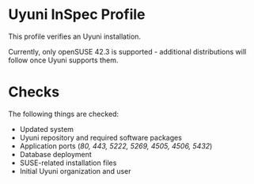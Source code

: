 # Uyuni InSpec Profile

This profile verifies an Uyuni installation.

Currently, only openSUSE 42.3 is supported - additional distributions will follow once Uyuni supports them.

# Checks
The following things are checked:
- Updated system
- Uyuni repository and required software packages
- Application ports (*80, 443, 5222, 5269, 4505, 4506, 5432*)
- Database deployment
- SUSE-related installation files
- Initial Uyuni organization and user
